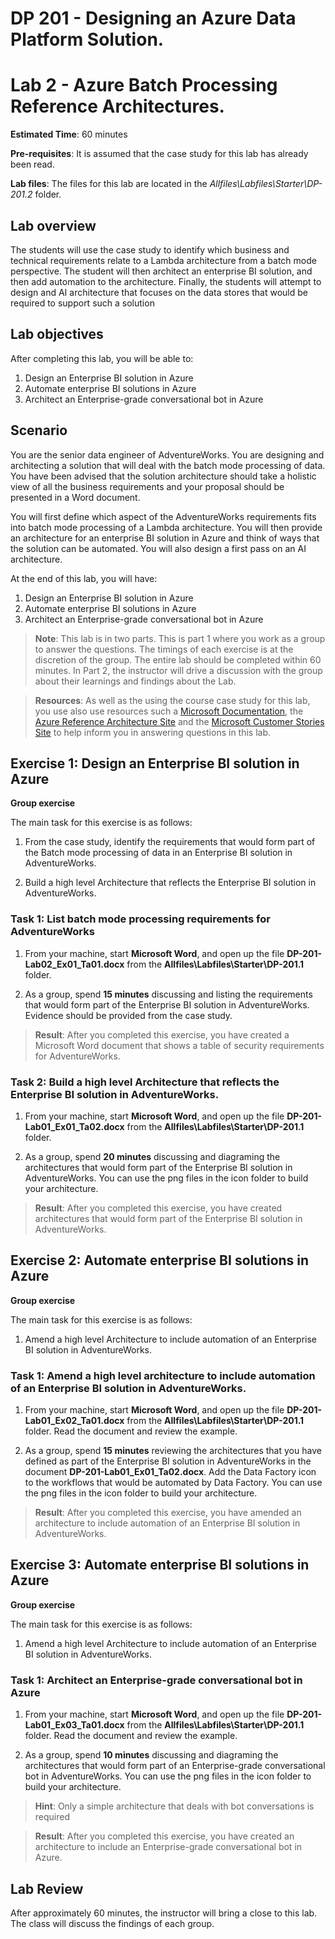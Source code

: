 # DP 201 - Designing an Azure Data Platform Solution.
# Lab 2 - Azure Batch Processing Reference Architectures.

**Estimated Time**: 60 minutes

**Pre-requisites**: It is assumed that the case study for this lab has already been read.

**Lab files**: The files for this lab are located in the _Allfiles\Labfiles\Starter\DP-201.2_ folder.

## Lab overview

The students will use the case study to identify which business and technical requirements relate to a Lambda architecture from a batch mode perspective. The student will then architect an enterprise BI solution, and then add automation to the architecture. Finally, the students will attempt to design and AI architecture that focuses on the data stores that would be required to support such a solution 

## Lab objectives
  
After completing this lab, you will be able to:

1. Design an Enterprise BI solution in Azure
2. Automate enterprise BI solutions in Azure
3. Architect an Enterprise-grade conversational bot in Azure

## Scenario
  
You are the senior data engineer of AdventureWorks. You are designing and architecting a solution that will deal with the batch mode processing of data. You have been advised that the solution architecture should take a holistic view of all the business requirements and your proposal should be presented in a Word document.

You will first define which aspect of the AdventureWorks requirements fits into batch mode processing of a Lambda architecture. You will then provide an architecture for an enterprise BI solution in Azure and think of ways that the solution can be automated. You will also design a first pass on an AI architecture.

At the end of this lab, you will have:

1. Design an Enterprise BI solution in Azure
2. Automate enterprise BI solutions in Azure
3. Architect an Enterprise-grade conversational bot in Azure

>**Note**: This lab is in two parts. This is part 1 where you work as a group to answer the questions. The timings of each exercise is at the discretion of the group. The entire lab should be completed within 60 minutes. In Part 2, the instructor will drive a discussion with the group about their learnings and findings about the Lab.

>**Resources**: As well as the using the course case study for this lab, you use also use resources such a [Microsoft Documentation](https://docs.microsoft.com), the [Azure Reference Architecture Site](https://docs.microsoft.com/en-us/azure/architecture/reference-architectures/) and the [Microsoft Customer Stories Site](https://customers.microsoft.com/) to help inform you in answering questions in this lab. 

## Exercise 1: Design an Enterprise BI solution in Azure

**Group exercise**
  
The main task for this exercise is as follows:

1. From the case study, identify the requirements that would form part of the Batch mode processing of data in an Enterprise BI solution in AdventureWorks.

1. Build a high level Architecture that reflects the Enterprise BI solution in AdventureWorks.

### Task 1: List batch mode processing requirements for AdventureWorks

1. From your machine, start **Microsoft Word**, and open up the file **DP-201-Lab02_Ex01_Ta01.docx** from the **Allfiles\Labfiles\Starter\DP-201.1** folder.

1. As a group, spend **15 minutes** discussing and listing the requirements that would form part of the Enterprise BI solution in AdventureWorks. Evidence should be provided from the case study.

> **Result**: After you completed this exercise, you have created a Microsoft Word document that shows a table of security requirements for AdventureWorks.

### Task 2: Build a high level Architecture that reflects the Enterprise BI solution in AdventureWorks.

1. From your machine, start **Microsoft Word**, and open up the file **DP-201-Lab01_Ex01_Ta02.docx** from the **Allfiles\Labfiles\Starter\DP-201.1** folder.

1. As a group, spend **20 minutes** discussing and diagraming the architectures that would form part of the Enterprise BI solution in AdventureWorks. You can use the png files in the icon folder to build your architecture.

> **Result**: After you completed this exercise, you have created architectures that would form part of the Enterprise BI solution in AdventureWorks.

## Exercise 2: Automate enterprise BI solutions in Azure

**Group exercise**
  
The main task for this exercise is as follows:

1. Amend a high level Architecture to include automation of an Enterprise BI solution in AdventureWorks.

### Task 1: Amend a high level architecture to include automation of an Enterprise BI solution in AdventureWorks.

1. From your machine, start **Microsoft Word**, and open up the file **DP-201-Lab01_Ex02_Ta01.docx** from the **Allfiles\Labfiles\Starter\DP-201.1** folder. Read the document and review the example.

1. As a group, spend **15 minutes** reviewing the architectures that you have defined as part of the Enterprise BI solution in AdventureWorks in the document **DP-201-Lab01_Ex01_Ta02.docx**. Add the Data Factory icon to the workflows that would be automated by Data Factory. You can use the png files in the icon folder to build your architecture.

> **Result**: After you completed this exercise, you have amended an architecture to include automation of an Enterprise BI solution in AdventureWorks.

## Exercise 3: Automate enterprise BI solutions in Azure

**Group exercise**
  
The main task for this exercise is as follows:

1. Amend a high level Architecture to include automation of an Enterprise BI solution in AdventureWorks.

### Task 1: Architect an Enterprise-grade conversational bot in Azure

1. From your machine, start **Microsoft Word**, and open up the file **DP-201-Lab01_Ex03_Ta01.docx** from the **Allfiles\Labfiles\Starter\DP-201.1** folder. Read the document and review the example.

1. As a group, spend **10 minutes** discussing and diagraming the architectures that would form part of an Enterprise-grade conversational bot in  AdventureWorks. You can use the png files in the icon folder to build your architecture.

> **Hint**: Only a simple architecture that deals with bot conversations is required

> **Result**: After you completed this exercise, you have created an architecture to include an Enterprise-grade conversational bot in Azure.

## Lab Review

After approximately 60 minutes, the instructor will bring a close to this lab. The class will discuss the findings of each group.
